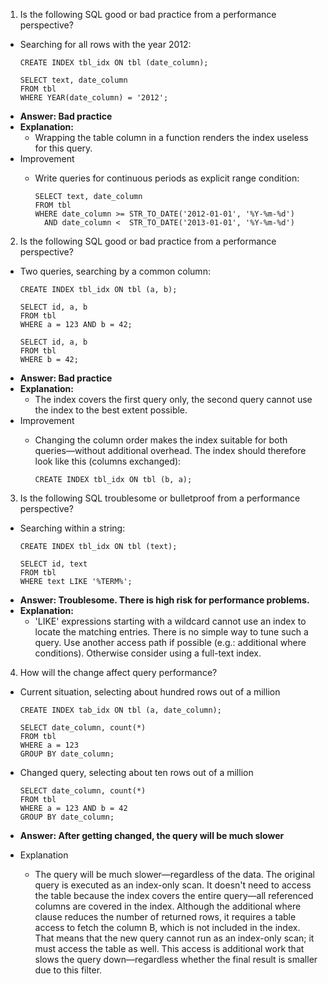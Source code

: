 1. Is the following SQL good or bad practice from a performance perspective?
  - Searching for all rows with the year 2012:
    ```
    CREATE INDEX tbl_idx ON tbl (date_column);

    SELECT text, date_column
    FROM tbl
    WHERE YEAR(date_column) = '2012';
    ```
  - **Answer: Bad practice**
  - **Explanation:**
    - Wrapping the table column in a function renders the index useless for this query.
  - Improvement
    - Write queries for continuous periods as explicit range condition:
    
      ```
      SELECT text, date_column
      FROM tbl
      WHERE date_column >= STR_TO_DATE('2012-01-01', '%Y-%m-%d')
        AND date_column <  STR_TO_DATE('2013-01-01', '%Y-%m-%d')
      ```

2. Is the following SQL good or bad practice from a performance perspective?
  - Two queries, searching by a common column:
    ```
    CREATE INDEX tbl_idx ON tbl (a, b);

    SELECT id, a, b
    FROM tbl
    WHERE a = 123 AND b = 42;

    SELECT id, a, b
    FROM tbl
    WHERE b = 42;
    ```
  - **Answer: Bad practice**
  - **Explanation:**
    - The index covers the first query only, the second query cannot use the index to the best extent possible.
  - Improvement
    - Changing the column order makes the index suitable for both queries—without additional overhead. The index should therefore look like this (columns exchanged):
    
      ```
      CREATE INDEX tbl_idx ON tbl (b, a);
      ```

3. Is the following SQL troublesome or bulletproof from a performance perspective?
  - Searching within a string:
    ```
    CREATE INDEX tbl_idx ON tbl (text);

    SELECT id, text
    FROM tbl
    WHERE text LIKE '%TERM%';
    ```
  - **Answer: Troublesome. There is high risk for performance problems.**
  - **Explanation:**
    - 'LIKE' expressions starting with a wildcard cannot use an index to locate the matching entries. There is no simple way to tune such a query. Use another access path if possible (e.g.: additional where conditions). Otherwise consider using a full-text index.

4. How will the change affect query performance?
  - Current situation, selecting about hundred rows out of a million
    ```
    CREATE INDEX tab_idx ON tbl (a, date_column);

    SELECT date_column, count(*)
    FROM tbl
    WHERE a = 123
    GROUP BY date_column;
    ```
  - Changed query, selecting about ten rows out of a million
  
    ```
    SELECT date_column, count(*)
    FROM tbl
    WHERE a = 123 AND b = 42
    GROUP BY date_column;
    ```
  - **Answer: After getting changed, the query will be much slower**
  - Explanation
    - The query will be much slower—regardless of the data. The original query is executed as an index-only scan. It doesn't need to access the table because the index covers the entire query—all referenced columns are covered in the index. Although the additional where clause reduces the number of returned rows, it requires a table access to fetch the column B, which is not included in the index. That means that the new query cannot run as an index-only scan; it must access the table as well. This access is additional work that slows the query down—regardless whether the final result is smaller due to this filter.


